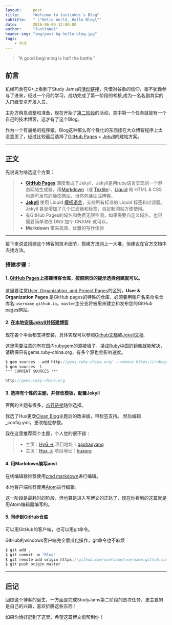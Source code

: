 ```yaml
---
layout:     post
title:      "Welcome to JustinWei's Blog"
subtitle:   " \"Hello World, Hello Blog\""
date:       2016-06-09 12:00:00
author:     "JustinWei"
header-img: "img/post-bg-hello-blog.jpg"
tags:
    - 生活
---
```


> “A good beginning is half the battle.”


## 前言

机缘巧合在G+上看到了Study Jams的[活动链接](http://www.studyjamscn.com/thread-6-1-2.html)，凭借对谷歌的信仰，毫不犹豫参与了进来，经过一个月的学习，成功完成了第一阶段的考核,成为一名名副其实的入门级安卓开发人员。

主办方稍息调整和准备，现在开始了[第二阶段](http://www.studyjamscn.com/thread-13279-1-1.html)的活动，其中第一个任务就是有一个自己的技术博客，这才有了这个Blog。

作为一个有逼格的程序猿，Blog这种那么有个性化的东西挂在大众博客程序上太没意思了，经过比较最后选择了[GitHub Pages](https://pages.github.com/) + [Jekyll](http://jekyllcn.com/)的建站方案。

---

## 正文

先说说为啥选这个方案：

> *  [**GitHub Pages**](https://pages.github.com) 深度集成了Jekyll，Jekyll是用ruby语言实现的一个静态网站生成器，用[Markdown](http://daringfireball.net/projects/markdown)（或 [Textile](http://redcloth.org/textile)）、[Liquid](https://github.com/Shopify/liquid/wiki) 和 HTML & CSS 构建可发布的静态网站，当然包括生成博客。
> *  [**Jekyll**](http://jekyllcn.com) 使用 Liquid [模板语言](http://jekyllcn.com/docs/templates)，支持所有标准的 Liquid 标签和过滤器。Jekyll 甚至增加了几个过滤器和标签，自定制网站方便使用。
> *  有GitHub Pages的域名和免费无限空间，如果需要自定义域名，也只需要简单改改 DNS 加个 CNAME 就可以。
> *  **Markdown** 带来高效、优雅的写作体验

---
接下来说说搭建这个博客的技术细节，搭建方法网上一大堆，但建议在官方文档中去找方法。

### 搭建步骤：

#### 1. [GitHub Pages](https://pages.github.com)上搭建博客仓库，按照网页的提示选择创建就可以。

这里要注意[User, Organization, and Project Pages](https://help.github.com/articles/user-organization-and-project-pages/)的区别，**User & Organization Pages** 是GitHub pages的特殊的仓库，必须要用账户名来命名仓库名:`username.github.io`。`master`主分支将被用来建立和发布您的GitHub pages网站。

#### 2. [在本地安装Jekyll并搭建博客](https://help.github.com/articles/using-jekyll-as-a-static-site-generator-with-github-pages/)

现在各个平台都支持安装，具体实现可以参照[Github文档](https://help.github.com/articles/setting-up-your-github-pages-site-locally-with-jekyll/#platform-windows)或[Jekyll文档](http://jekyllrb.com/docs/installation/).

这里需要注意的有在国内rubygem的源被墙了，换成[Ruby中国](http://gems.ruby-china.org/)的镜像就能解决，请确保只有gems.ruby-china.org，有多个源也会影响速度。

```js
$ gem sources --add http://gems.ruby-china.org/ --remove https://rubygems.org/
$ gem sources -l
*** CURRENT SOURCES ***

http://gems.ruby-china.org
```

#### 3. 选择有个性的主题，并修改模板，配置Jekyll

官网的主题有很多，[点开链接](http://jekyllthemes.org/)随你选择。

我选了Hux更改[Clean Blog](https://github.com/BlackrockDigital/startbootstrap-clean-blog-jekyll)主题后的改进版，带标签支持。 然后编辑_config.yml，更改相应参数。

我在这里推荐两个主题，个人觉的很不错：

> * 主页：[HyG →](http://gaohaoyang.github.io/) 项目地址：[gaohaoyang](https://github.com/Gaohaoyang/gaohaoyang.github.io)
> * 主页：[Hux →](http://huangxuan.me/) 项目地址：[huxpro](https://github.com/Huxpro/huxpro.github.io)   

#### 4. 用Markdown编写post

在线编辑器推荐使用[cmd markdown](https://www.zybuluo.com/cmd)进行编辑。

本地客户端推荐使用[Atom](https://atom.io/)进行编辑。

这一阶段是最耗时的阶段，但也算是进入写博文的正轨了，现在你看到的这篇就是用Atom编辑器编写的。

#### 5. 同步到GitHub仓库

可以用GitHub的客户端，也可以用git命令。

GitHub的windows客户端完全傻瓜化操作，git命令也不麻烦

```js
$ git add .
$ git commit -m "Blog"
$ git remote add origin https://github.com/username/username.github.com.git
$ git push origin master
```

---

## 后记

回顾这个博客的诞生，一方面是完成StudyJams第二阶段的首次任务，更主要的是自己的兴趣，喜欢折腾这些东西！

如果你恰好逛到了这里，希望这篇博文能帮到你！
